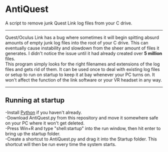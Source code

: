 # AntiQuest
A script to remove junk Quest Link log files from your C drive.<br>
<hr>
Quest/Oculus Link has a bug where sometimes it will begin spitting absurd amounts of empty junk log files into the root of your C drive. This can eventually cause instability and slowdown from the sheer amount of files it generates. I didn't notice the issue until it had already created over <b>5 million</b> files.<br>
This program simply looks for the right filenames and extensions of the log files and gets rid of them. It can be used once to deal with existing log files or setup to run on startup to keep it at bay whenever your PC turns on. It won't affect the function of the link software or your VR headset in any way.
<hr>
<h2>Running at startup</h2>
-Install <a href="https://www.python.org/downloads/">Python</a> if you haven't already.<br>
-Download AntiQuest.py from this repository and move it somewhere safe on your PC where it won't get deleted.<br>
-Press Win+R and type "shell:startup" into the run window, then hit enter to bring up the startup folder.<br>
-Create a shortcut to AntiQuest.py and drag it into the Startup folder. This shortcut will then be run every time the system starts.<br>

